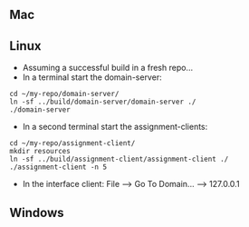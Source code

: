 ## Mac

## Linux
* Assuming a successful build in a fresh repo...
* In a terminal start the domain-server:
```
cd ~/my-repo/domain-server/
ln -sf ../build/domain-server/domain-server ./
./domain-server
```
* In a second terminal start the assignment-clients:
```
cd ~/my-repo/assignment-client/
mkdir resources
ln -sf ../build/assignment-client/assignment-client ./
./assignment-client -n 5
```
* In the interface client: File --> Go To Domain... --> 127.0.0.1

## Windows